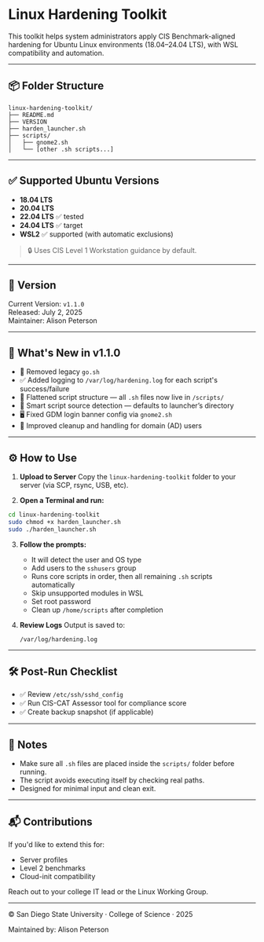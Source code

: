 # Linux Hardening Toolkit

This toolkit helps system administrators apply CIS Benchmark-aligned hardening for Ubuntu Linux environments (18.04–24.04 LTS), with WSL compatibility and automation.

---

## 📦 Folder Structure

```
linux-hardening-toolkit/
├── README.md
├── VERSION
├── harden_launcher.sh
├── scripts/
│   ├── gnome2.sh
│   └── [other .sh scripts...]
```

---

## ✅ Supported Ubuntu Versions

- **18.04 LTS**
- **20.04 LTS**
- **22.04 LTS** ✅ tested
- **24.04 LTS** ✅ target
- **WSL2** ✅ supported (with automatic exclusions)

> 🔒 Uses CIS Level 1 Workstation guidance by default.

---

## 🔖 Version

Current Version: `v1.1.0`\
Released: July 2, 2025\
Maintainer: Alison Peterson

---

## 🚀 What's New in v1.1.0

- 🚫 Removed legacy `go.sh`
- ✅ Added logging to `/var/log/hardening.log` for each script's success/failure
- 📁 Flattened script structure — all `.sh` files now live in `/scripts/`
- 🧠 Smart script source detection — defaults to launcher’s directory
- 🖥️ Fixed GDM login banner config via `gnome2.sh`
- 🧼 Improved cleanup and handling for domain (AD) users

---

## ⚙️ How to Use

1. **Upload to Server** Copy the `linux-hardening-toolkit` folder to your server (via SCP, rsync, USB, etc).

2. **Open a Terminal and run:**

```bash
cd linux-hardening-toolkit
sudo chmod +x harden_launcher.sh
sudo ./harden_launcher.sh
```

3. **Follow the prompts:**

   - It will detect the user and OS type
   - Add users to the `sshusers` group
   - Runs core scripts in order, then all remaining `.sh` scripts automatically
   - Skip unsupported modules in WSL
   - Set root password
   - Clean up `/home/scripts` after completion

4. **Review Logs** Output is saved to:

   ```
   /var/log/hardening.log
   ```

---

## 🛠 Post-Run Checklist

- ✅ Review `/etc/ssh/sshd_config`
- ✅ Run CIS-CAT Assessor tool for compliance score
- ✅ Create backup snapshot (if applicable)

---

## 🧩 Notes

- Make sure all `.sh` files are placed inside the `scripts/` folder before running.
- The script avoids executing itself by checking real paths.
- Designed for minimal input and clean exit.

---

## 📬 Contributions

If you'd like to extend this for:

- Server profiles
- Level 2 benchmarks
- Cloud-init compatibility

Reach out to your college IT lead or the Linux Working Group.

---

© San Diego State University · College of Science · 2025

Maintained by: Alison Peterson

